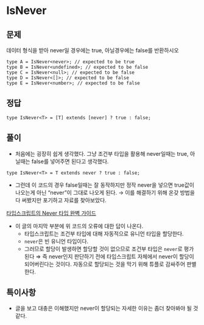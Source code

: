 # IsNever

## 문제

데이터 형식을 받아 never일 경우에는 true, 아닐경우에는 false를 반환하시오

```tsx
type A = IsNever<never>; // expected to be true
type B = IsNever<undefined>; // expected to be false
type C = IsNever<null>; // expected to be false
type D = IsNever<[]>; // expected to be false
type E = IsNever<number>; // expected to be false
```

## 정답

```tsx
type IsNever<T> = [T] extends [never] ? true : false;
```

## 풀이

- 처음에는 굉장히 쉽게 생각했다. 그냥 조건부 타입을 활용해 never일때는 true, 아닐때는 false를 넣어주면 된다고 생각했다.

```tsx
type IsNever<T> = T extends never ? true : false;
```

- 그런데 이 코드의 경우 false일때는 잘 동작하지만 정작 never을 넣으면 true값이 나오는게 아닌 “never”이 그대로 나오게 된다.
  → 이를 해결하기 위해 온갖 방법을 다 써봤지만 포기하고 자료를 찾아보았다.

[타입스크립트의 Never 타입 완벽 가이드](https://ui.toast.com/weekly-pick/ko_20220323)

- 이 글의 마지막 부분에 위 코드의 오류에 대한 답이 나온다.
  - 타입스크립트는 조건부 타입에 대해 자동적으로 유니언 타입을 할당한다.
  - `never`은 빈 유니언 타입이다.
  - 그러므로 할당이 발생하면 할당할 것이 없으므로 조건부 타입은 `never`로 평가된다
    ⇒ 즉 never인지 판단하기 전에 타입스크립트 자체에서 never이 할당이 되어버린다는 것이다.
    자동으로 할당되는 것을 막기 위해 튜플로 감싸주어 판별한다.

## 특이사항

- 글을 보고 대충은 이해했지만 never이 할당되는 자세한 이유는 좀더 찾아봐야 될 것 같다.
